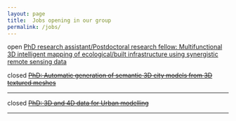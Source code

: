 ```yaml
---
layout: page
title:  Jobs opening in our group
permalink: /jobs/
---
```



<span class="label label-danger">open</span>
[PhD research assistant/Postdoctoral research fellow: Multifunctional 3D intelligent mapping of ecological/built infrastructure using
synergistic remote sensing data](/jobs/phdrs2017/Letterhead_LSGI_int.pdf)


<span class="label label-danger">closed</span>
<del>
[PhD: Automatic generation of semantic 3D city models from 3D textured meshes](/jobs/pht2017/)
</del>

- - - 

<span class="label label-danger">closed</span> 
<del>[PhD: 3D and 4D data for Urban modelling](/jobs/phdd2016/)</del> 


- - -
<!-- 
<span class="label label-danger">closed</span> 
<del>[Postdoc: 3D space subdivision for indoor navigation](/jobs/postdoc201503/)</del>  -->


